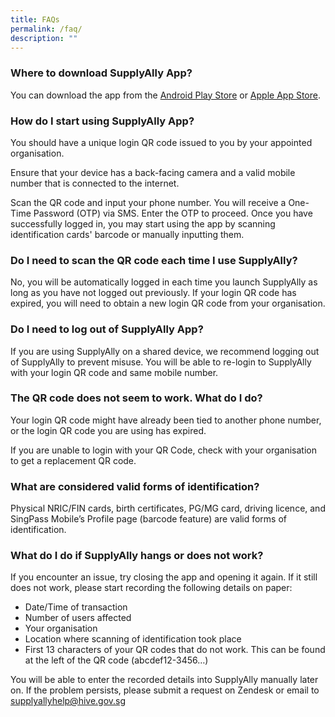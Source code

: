 ```yaml
---
title: FAQs
permalink: /faq/
description: ""
---
```


### **Where to download SupplyAlly App?**
You can download the app from the [Android Play Store](https://play.google.com/store/apps/details?id=sg.gov.tech.musket&hl=en) or [Apple App Store](https://apps.apple.com/sg/app/supplyally/id1497126533). 

### **How do I start using SupplyAlly App?**
You should have a unique login QR code issued to you by your appointed organisation. 

Ensure that your device has a back-facing camera and a valid mobile number that is connected to the internet. 

Scan the QR code and input your phone number. You will receive a One-Time Password (OTP) via SMS. Enter the OTP to proceed. Once you have successfully logged in, you may start using the app by scanning identification cards' barcode or manually inputting them.

### **Do I need to scan the QR code each time I use SupplyAlly?**
No, you will be automatically logged in each time you launch SupplyAlly as long as you have not logged out previously. If your login QR code has expired, you will need to obtain a new login QR code from your organisation.

### **Do I need to log out of SupplyAlly App?**
If you are using SupplyAlly on a shared device, we recommend logging out of SupplyAlly to prevent misuse. You will be able to re-login to SupplyAlly with your login QR code and same mobile number.

### **The QR code does not seem to work. What do I do?**
Your login QR code might have already been tied to another phone number, or the login QR code you are using has expired. 

If you are unable to login with your QR Code, check with your organisation to get a replacement QR code. 


### **What are considered valid forms of identification?**
Physical NRIC/FIN cards, birth certificates, PG/MG card,  driving licence, and SingPass Mobile’s Profile page (barcode feature) are valid forms of identification. 

### **What do I do if SupplyAlly hangs or does not work?**
If you encounter an issue, try closing the app and opening it again. If it still does not work, please start recording the following details on paper:
* Date/Time of transaction
* Number of users affected
* Your organisation
* Location where scanning of identification took place
* First 13 characters of your QR codes that do not work. This can be found at the left of the QR code (abcdef12-3456…)

You will be able to enter the recorded details into SupplyAlly manually later on. If the problem persists, please submit a request on Zendesk or email to [supplyallyhelp@hive.gov.sg](mailto:supplyallyhelp@hive.gov.sg)